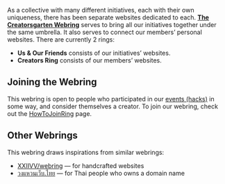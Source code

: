As a collective with many different initiatives, each with their own uniqueness, there has been separate websites dedicated to each. **[The Creatorsgarten Webring](/ring)** serves to bring all our initiatives together under the same umbrella. It also serves to connect our members’ personal websites. There are currently 2 rings:

- **Us & Our Friends** consists of our initiatives’ websites.
- **Creators Ring** consists of our members’ websites.

## Joining the Webring

This webring is open to people who participated in our [events (hacks)](/) in some way, and consider themselves a creator. To join our webring, check out the [HowToJoinRing](/wiki/HowToJoinRing) page.

## Other Webrings

This webring draws inspirations from similar webrings:

- [XXIIVV/webring](https://webring.xxiivv.com/) — for handcrafted websites
- [วงแหวนเว็บ.ไทย](https://webring.in.th/) — for Thai people who owns a domain name
